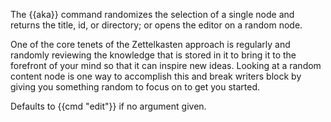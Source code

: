 The {{aka}} command randomizes the selection of a single node and returns the title, id, or directory; or opens the editor on a random node.

One of the core tenets of the Zettelkasten approach is regularly and randomly reviewing the knowledge that is stored in it to bring it to the forefront of your mind so that it can inspire new ideas. Looking at a random content node is one way to accomplish this and break writers block by giving you something random to focus on to get you started.

Defaults to {{cmd "edit"}} if no argument given.
